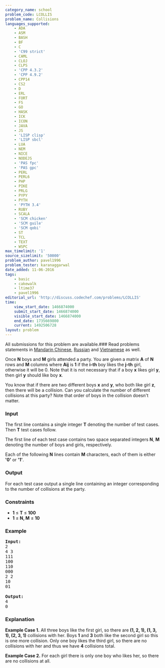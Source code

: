 ```yaml
---
category_name: school
problem_code: LCOLLIS
problem_name: Collisions
languages_supported:
    - ADA
    - ASM
    - BASH
    - BF
    - C
    - 'C99 strict'
    - CAML
    - CLOJ
    - CLPS
    - 'CPP 4.3.2'
    - 'CPP 4.9.2'
    - CPP14
    - CS2
    - D
    - ERL
    - FORT
    - FS
    - GO
    - HASK
    - ICK
    - ICON
    - JAVA
    - JS
    - 'LISP clisp'
    - 'LISP sbcl'
    - LUA
    - NEM
    - NICE
    - NODEJS
    - 'PAS fpc'
    - 'PAS gpc'
    - PERL
    - PERL6
    - PHP
    - PIKE
    - PRLG
    - PYPY
    - PYTH
    - 'PYTH 3.4'
    - RUBY
    - SCALA
    - 'SCM chicken'
    - 'SCM guile'
    - 'SCM qobi'
    - ST
    - TCL
    - TEXT
    - WSPC
max_timelimit: '1'
source_sizelimit: '50000'
problem_author: pavel1996
problem_tester: karanaggarwal
date_added: 11-06-2016
tags:
    - basic
    - cakewalk
    - ltime37
    - pavel1996
editorial_url: 'http://discuss.codechef.com/problems/LCOLLIS'
time:
    view_start_date: 1466874000
    submit_start_date: 1466874000
    visible_start_date: 1466874000
    end_date: 1735669800
    current: 1492506728
layout: problem
---
```

All submissions for this problem are available.###  Read problems statements in [Mandarin Chinese](http://www.codechef.com/download/translated/LTIME37/mandarin/LCOLLIS.pdf), [Russian](http://www.codechef.com/download/translated/LTIME37/russian/LCOLLIS.pdf) and [Vietnamese](http://www.codechef.com/download/translated/LTIME37/vietnamese/LCOLLIS.pdf) as well.

Once **N** boys and **M** girls attended a party. You are given a matrix **A** of **N** rows and **M** columns where **Aij** is **1** if the **i-th** boy likes the **j-th** girl, otherwise it will be 0. Note that it is not necessary that if a boy **x** likes girl **y**, then girl **y** should like boy **x**.

You know that if there are two different boys **x** and **y**, who both like girl **z**, then there will be a collision. Can you calculate the number of different collisions at this party? Note that order of boys in the collision doesn't matter.

### Input

The first line contains a single integer **T** denoting the number of test cases. Then **T** test cases follow.

The first line of each test case contains two space separated integers **N**, **M** denoting the number of boys and girls, respectively.

Each of the following **N** lines contain **M** characters, each of them is either **'0'** or **'1'**.

### Output

For each test case output a single line containing an integer corresponding to the number of collisions at the party.

### Constraints

- **1** ≤ **T** ≤ **100**
- **1** ≤ **N, M** ≤ **10**

### Example

<pre><b>Input:</b>
2
4 3
111
100
110
000
2 2
10
01

<b>Output:</b>
4
0
</pre>
### Explanation

**Example Case 1.** All three boys like the first girl, so there are **(1, 2, 1), (1, 3, 1), (2, 3, 1)** collisions with her. Boys **1** and **3** both like the second girl so this is one more collision. Only one boy likes the third girl, so there are no collisions with her and thus we have **4** collisions total.

**Example Case 2.** For each girl there is only one boy who likes her, so there are no collisions at all.
